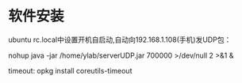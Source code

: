 # 软件安装

ubuntu rc.local中设置开机自启动,自动向192.168.1.108(手机)发UDP包：

nohup java -jar /home/ylab/serverUDP.jar 700000 >/dev/null 2 >&1 &

timeout: opkg install coreutils-timeout